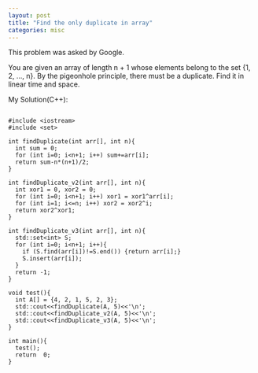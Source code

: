 ```yaml
---
layout: post
title: "Find the only duplicate in array"
categories: misc
---
```


This problem was asked by Google.

You are given an array of length n + 1 whose elements belong to the set {1, 2, ..., n}. By the pigeonhole principle, there must be a duplicate. Find it in linear time and space.


My Solution(C++):
```

#include <iostream>
#include <set>

int findDuplicate(int arr[], int n){
  int sum = 0;
  for (int i=0; i<n+1; i++) sum+=arr[i];
  return sum-n*(n+1)/2;
}

int findDuplicate_v2(int arr[], int n){
  int xor1 = 0, xor2 = 0;
  for (int i=0; i<n+1; i++) xor1 = xor1^arr[i];
  for (int i=1; i<=n; i++) xor2 = xor2^i;
  return xor2^xor1;
}

int findDuplicate_v3(int arr[], int n){
  std::set<int> S;
  for (int i=0; i<n+1; i++){
    if (S.find(arr[i])!=S.end()) {return arr[i];}
    S.insert(arr[i]);
  }
  return -1;
}

void test(){
  int A[] = {4, 2, 1, 5, 2, 3};
  std::cout<<findDuplicate(A, 5)<<'\n';
  std::cout<<findDuplicate_v2(A, 5)<<'\n';
  std::cout<<findDuplicate_v3(A, 5)<<'\n';
}

int main(){
  test();
  return  0;
}
```
